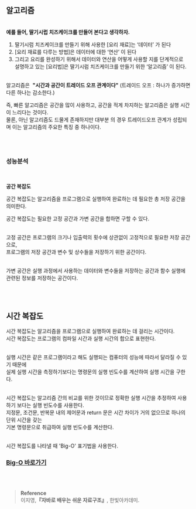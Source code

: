 ## 알고리즘

<br/>**예를 들어, 딸기시럽 치즈케이크를 만들어 본다고 생각하자.**

1. 딸기시럼 치즈케이크를 만들기 위해 사용한 [요리 재료]는 ‘데이터’ 가 된다
2. [요리 재료를 다루는 방법]은 데이터에 대한 ‘연산’ 이 된다
3. 그리고 요리를 완성하기 위해서 데이터와 연산을 어떻게 사용할 지를 단계적으로 <br/>설명하고 있는 [요리법]은 딸기시럼 치즈케이크를 만들기 위한 ‘알고리즘’ 이 된다.

<br/>알고리즘은  **"시간과 공간이 트레이드 오프 관계이다"** (트레이드 오프 : 하나가 증가하면 다른 하나는 감소한다.)

즉, 빠른 알고리즘은 공간을 많이 사용하고, 공간을 적게 차지하는 알고리즘은 실행 시간이 느리다는 것이다. <br/>물론, 아닌 알고리즘도 드물게 존재하지만 대부분 의 경우 트레이드오프 관계가 성립되며 이는 알고리즘의 주요한 특징 중 하나이다.

<br/><br/>

### 성능분석

<br/> 

**공간 복잡도**

공간 복잡도는 알고리즘을 프로그램으로 실행하여 완료하는 데 필요한 총 저장 공간을 의미한다.

공간 복잡도는 필요한 고정 공간과 가변 공간을 합하면 구할 수 있다. 

<br/>고정 공간은 프로그램의 크기나 입출력의 횟수에 상관없이 고정적으로 필요한 저장 공간으로, <br/>프로그램의 저장 공간과 변수 및 상수들을 저장하기 위한 공간이다. 

<br/>가변 공간은 실행 과정에서 사용하는 데이터와 변수들을 저장하는 공간과 함수 실행에 관련된 정보를 저장하는 공간이다.

<br/><br/>

## 시간 복잡도

시간 복잡도는 알고리즘을 프로그램으로 실행하여 완료하는 데 걸리는 시간이다. <br/>시간 복잡도는 프로그램의 컴파일 시간과 실행 시간의 합으로 표현한다.

<br/>실행 시간은 같은 프로그램이라고 해도 실행되는 컴퓨터의 성능에 따라서 달라질 수 있기 때문에 <br/>실제 실행 시간을 측정하기보다는 명령문의 실행 빈도수를 계산하여 실행 시간을 구한다.

<br/>시간 복잡도는 알고리즘 간의 비교를 위한 것이므로 정확한 실행 시간을 추정하여 사용하기 보다는 실행 빈도수를 사용한다. <br/>지정문, 조건문, 반복문 내의 제어문과 return 문은 시간 차이가 거의 없으므로 하나의 단위 시간을 갖는 <br/>기본 명령문으로 취급하여 실행 빈도수를 계산한다.

<br/>시간 복잡도를 나타낼 때 'Big-O' 표기법을 사용한다.

### [Big-O 바로가기](https://github.com/mingseok/TIL/blob/main/%EC%9E%90%EB%A3%8C%EA%B5%AC%EC%A1%B0%20%26%20%EC%95%8C%EA%B3%A0%EB%A6%AC%EC%A6%98/Big_O.md)

<br/><br/>

>**Reference**
<br/>이지영,**『**자바로 배우는 쉬운 자료구조**』**, 한빛아카데미.